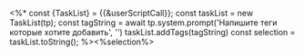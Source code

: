 <%* 
	const {TaskList} = {{&userScriptCall}};
	const taskList  = new TaskList(tp);
	const tagString = await tp.system.prompt('Напишите теги которые хотите добавить', '')
	taskList.addTags(tagString)
	const selection = taskList.toString();
%><%selection%>